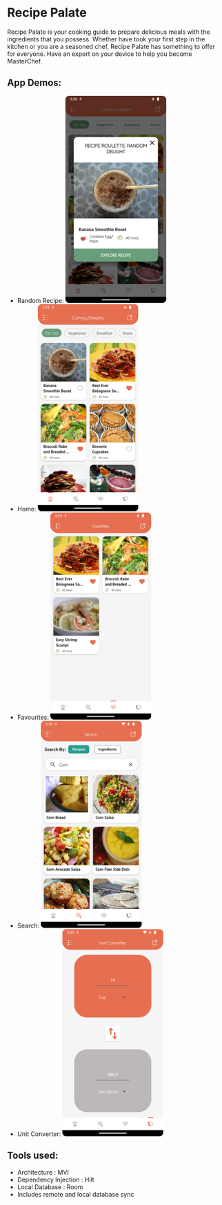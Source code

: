 # Recipe Palate

Recipe Palate is your cooking guide to prepare delicious meals with the ingredients that you possess.
Whether have took your first step in the kitchen or you are a seasoned chef, Recipe Palate has something to offer for everyone.
Have an expert on your device to help you become MasterChef.

## App Demos:
- Random Recipe:
  <img height="480" src="sc_start.png"/>
- Home:
  <img height="480" src="sc_home.png"/>
- Favourites:
  <img height="480" src="sc_favourites.png"/>
- Search:
  <img height="480" src="sc_search.png"/>
- Unit Converter:
    <img height="480" src="sc_unit_converter.png"/>

## Tools used:

- Architecture : MVI
- Dependency Injection : Hilt
- Local Database : Room
- Includes remote and local database sync
